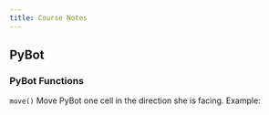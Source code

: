 ```yaml
---
title: Course Notes 
---
```


## PyBot 

### PyBot Functions 

`move()` Move PyBot one cell in the direction she is facing. 
Example: 